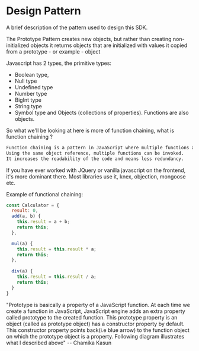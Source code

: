 
# Design Pattern

A brief description of the pattern used to design this SDK.

The Prototype Pattern creates new objects, but rather than creating non-initialized objects it returns objects that are initialized with values it copied from a prototype - or example - object

Javascript has 2 types, the primitive types: 
- Boolean type, 
- Null type
- Undefined type
- Number type
- BigInt type
- String type
- Symbol type
and Objects (collections of properties). Functions are also objects.

So what we'll be looking at here is more of function chaining, what is function chaining ?

```bash
Function chaining is a pattern in JavaScript where multiple functions are called on the same object consecutively. 
Using the same object reference, multiple functions can be invoked. 
It increases the readability of the code and means less redundancy.
```

If you have ever worked with JQuery or vanilla javascript on the frontend, it's more dominant there.
Most libraries use it, knex, objection, mongoose etc.

Example of functional chaining: 

```javascript
const Calculator = {
  result: 0,
  add(a, b) {
    this.result = a + b;
    return this;
  },

  mul(a) {
    this.result = this.result * a;
    return this;
  },
 
  div(a) {
    this.result = this.result / a;
    return this;
  }
}
```

"Prototype is basically a property of a JavaScript function. 
At each time we create a function in JavaScript, JavaScript engine adds an extra property called prototype to the created function. This prototype property is an object (called as prototype object) has a constructor property by default. This constructor property points back(i.e blue arrow) to the function object on which the prototype object is a property. Following diagram illustrates what I described above" -- Chamika Kasun

